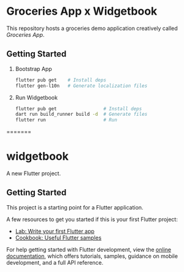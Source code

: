 # Groceries App x Widgetbook

This repository hosts a groceries demo application creatively called _Groceries App_.

## Getting Started

1. Bootstrap App

   ```bash
   flutter pub get    # Install deps
   flutter gen-l10n   # Generate localization files
   ```

1. Run Widgetbook

   ```bash
   flutter pub get                 # Install deps
   dart run build_runner build -d  # Generate files
   flutter run                     # Run
   ```
=======
# widgetbook

A new Flutter project.

## Getting Started

This project is a starting point for a Flutter application.

A few resources to get you started if this is your first Flutter project:

- [Lab: Write your first Flutter app](https://docs.flutter.dev/get-started/codelab)
- [Cookbook: Useful Flutter samples](https://docs.flutter.dev/cookbook)

For help getting started with Flutter development, view the
[online documentation](https://docs.flutter.dev/), which offers tutorials,
samples, guidance on mobile development, and a full API reference.

